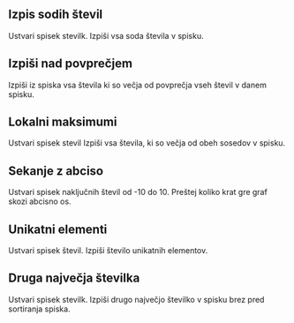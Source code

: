 ## Izpis sodih števil
Ustvari spisek stevilk.
Izpiši vsa soda števila v spisku.

## Izpiši nad povprečjem
Izpiši iz spiska vsa števila ki so večja od povprečja vseh števil v danem spisku.

## Lokalni maksimumi
Ustvari spisek stevil
Izpiši vsa števila, ki so večja od obeh sosedov v spisku.

## Sekanje z abciso
Ustvari spisek naključnih števil od -10 do 10.
Preštej koliko krat gre graf skozi abcisno os.

## Unikatni elementi
Ustvari spisek števil.
Izpiši število unikatnih elementov.

## Druga največja številka
Ustvari spisek stevilk.
Izpiši drugo največjo številko v spisku brez pred sortiranja spiska.

